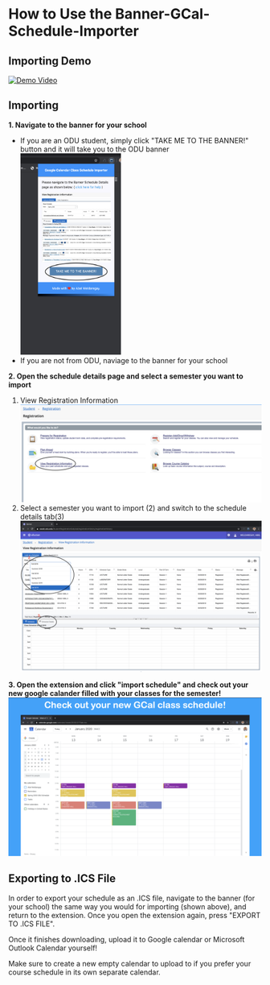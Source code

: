 # How to Use the Banner-GCal-Schedule-Importer

## Importing Demo
[![Demo Video](https://img.youtube.com/vi/Sz8kGmeJ-m4/0.jpg)](https://www.youtube.com/watch?v=Sz8kGmeJ-m4)

## Importing
<b>1. Navigate to the banner for your school</b>
- If you are an ODU student, simply click "TAKE ME TO THE BANNER!" button and it will take you to the ODU banner
     <img src = "./screenshots/banner_button.png" width=200 height = 400>
- If you are not from ODU, naviage to the banner for your school<br>

<b>2. Open the schedule details page and select a semester you want to import</b><br>
        
  1. View Registration Information
    <img src="./screenshots/help_registration.png">
  2. Select a semester you want to import (2) and switch to the schedule details tab(3)
    <img src="./screenshots/select_semester.png">

<b>3. Open the extension and click "import schedule" and check out your new google calander filled with your classes for the semester!</b>
    <img src="./screenshots/final-result.png">

## Exporting to .ICS File

In order to export your schedule as an .ICS file, navigate to the banner (for your school) the same way you would for importing (shown above), and return to the extension. Once you open the extension again, press "EXPORT TO .ICS FILE".

Once it finishes downloading, upload it to Google calendar or Microsoft Outlook Calendar yourself!

Make sure to create a new empty calendar to upload to if you prefer your course schedule in its own separate calendar.
